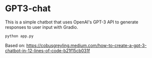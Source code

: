# GPT3-chat

This is a simple chatbot that uses OpenAI's GPT-3 API to generate responses to user input with Gradio. 

```bash
python app.py
```

Based on: https://cobusgreyling.medium.com/how-to-create-a-gpt-3-chatbot-in-12-lines-of-code-b21f15cb031f